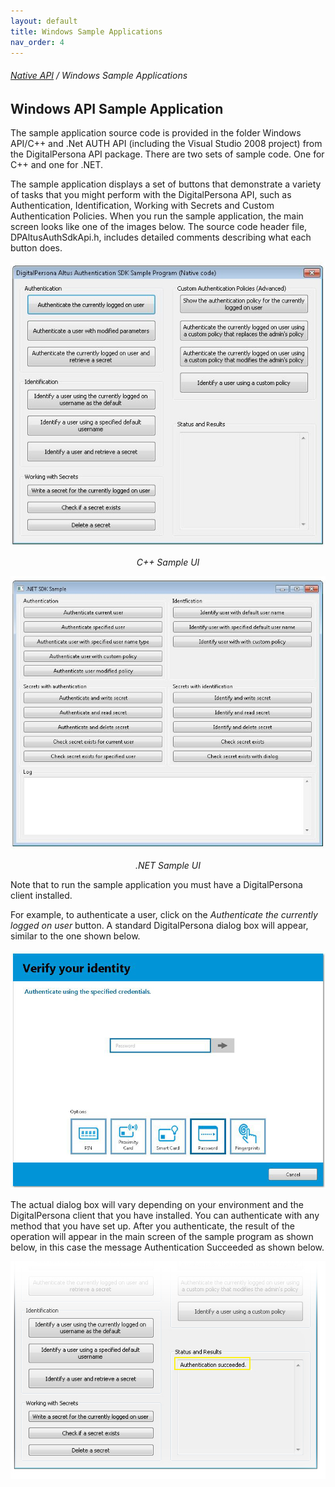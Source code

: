 ```yaml
---  
layout: default  
title: Windows Sample Applications  
nav_order: 4  
---  
```

###### [Native API](..\index.html) / Windows Sample Applications
## Windows API Sample Application

The sample application source code is provided in the folder Windows API/C++ and .Net AUTH API (including the Visual Studio 2008 project) from the DigitalPersona API package.
There are two sets of sample code. One for C++ and one for .NET.  

The sample application displays a set of buttons that demonstrate a variety of tasks that you might perform with the DigitalPersona API, such as Authentication, Identification, Working with Secrets and Custom Authentication Policies. When you run the sample application, the main screen looks like one of the images below.
The source code header file, DPAltusAuthSdkApi.h, includes detailed comments describing what each button does.

![](assets/Sample1.jpg)  
<p style="text-align: center;font-style:italic;">C++ Sample UI</p>


![](assets/DOT_NETSampleUI.JPG)
<p style="text-align: center;font-style:italic;">.NET Sample UI</p>  

Note that to run the sample application you must have a DigitalPersona client installed.

For example, to authenticate a user, click on the *Authenticate the currently logged on user* button. A standard DigitalPersona dialog box will appear, similar to the one shown below.

![](assets/Verify1.jpg)

The actual dialog box will vary depending on your environment and the DigitalPersona client that you have installed.
You can authenticate with any method that you have set up. After you authenticate, the result of the operation will appear in the main screen of the sample program as shown below, in this case the message Authentication Succeeded as shown below.

![](assets/Verify2.jpg)

